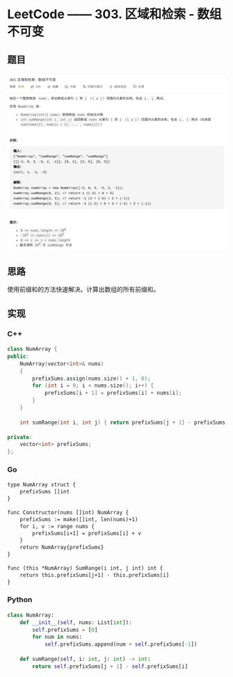 # LeetCode —— 303. 区域和检索 - 数组不可变

## 题目

![20210301062837](https://raw.githubusercontent.com/AZMDDY/imgs/master/img/20210301062837.png)

## 思路

使用前缀和的方法快速解决。计算出数组的所有前缀和。

## 实现

### C++

```cpp
class NumArray {
public:
    NumArray(vector<int>& nums)
    {
        prefixSums.assign(nums.size() + 1, 0);
        for (int i = 0; i < nums.size(); i++) {
            prefixSums[i + 1] = prefixSums[i] + nums[i];
        }
    }

    int sumRange(int i, int j) { return prefixSums[j + 1] - prefixSums[i]; }

private:
    vector<int> prefixSums;
};

```

### Go

```
type NumArray struct {
	prefixSums []int
}

func Constructor(nums []int) NumArray {
	prefixSums := make([]int, len(nums)+1)
	for i, v := range nums {
		prefixSums[i+1] = prefixSums[i] + v
	}
	return NumArray{prefixSums}
}

func (this *NumArray) SumRange(i int, j int) int {
	return this.prefixSums[j+1] - this.prefixSums[i]
}

```

### Python

```python
class NumArray:
    def __init__(self, nums: List[int]):
        self.prefixSums = [0]
        for num in nums:
            self.prefixSums.append(num + self.prefixSums[-1])

    def sumRange(self, i: int, j: int) -> int:
        return self.prefixSums[j + 1] - self.prefixSums[i]

```
